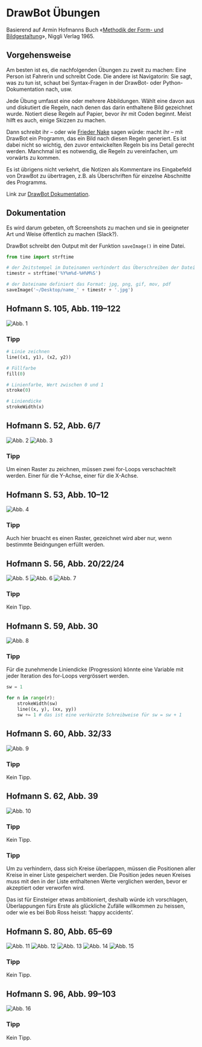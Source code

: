 # DrawBot Übungen

Basierend auf Armin Hofmanns Buch «[Methodik der Form- und Bildgestaltung](http://www.niggli.ch/de/methodik-der-form-und-bildgestaltung.html)», Niggli Verlag 1965.

## Vorgehensweise

Am besten ist es, die nachfolgenden Übungen zu zweit zu machen: Eine Person ist Fahrerin und schreibt Code. Die andere ist Navigatorin: Sie sagt, was zu tun ist, schaut bei Syntax-Fragen in der DrawBot- oder Python-Dokumentation nach, usw.

Jede Übung umfasst eine oder mehrere Abbildungen. Wählt eine davon aus und diskutiert die Regeln, nach denen das darin enthaltene Bild gezeichnet wurde. Notiert diese Regeln auf Papier, bevor ihr mit Coden beginnt. Meist hilft es auch, einige Skizzen zu machen.

Dann schreibt ihr – oder wie [Frieder Nake](https://youtu.be/ICOs_8pjOIc) sagen würde: macht ihr – mit DrawBot ein Programm, das ein Bild nach diesen Regeln generiert. Es ist dabei nicht so wichtig, den zuvor entwickelten Regeln bis ins Detail gerecht werden. Manchmal ist es notwendig, die Regeln zu vereinfachen, um vorwärts zu kommen.

Es ist übrigens nicht verkehrt, die Notizen als Kommentare ins Eingabefeld von DrawBot zu übertragen, z.B. als Überschriften für einzelne Abschnitte des Programms.

Link zur [DrawBot Dokumentation](http://www.drawbot.com/quickReference.html).

## Dokumentation

Es wird darum gebeten, oft Screenshots zu machen und sie in geeigneter Art und Weise öffentlich zu machen (Slack?).

DrawBot schreibt den Output mit der Funktion `saveImage()` in eine Datei.

```python
from time import strftime

# der Zeitstempel im Dateinamen verhindert das Überschreiben der Datei
timestr = strftime('%Y%m%d-%H%M%S')

# der Dateiname definiert das Format: jpg, png, gif, mov, pdf
saveImage('~/Desktop/name_' + timestr + '.jpg')
```

## Hofmann S. 105, Abb. 119–122

![Abb. 1](./hofmannPics/hofmann_105-119-120-121-122.jpg)

### Tipp

```python
# Linie zeichnen
line((x1, y1), (x2, y2))

# Füllfarbe
fill(0)

# Linienfarbe, Wert zwischen 0 und 1
stroke(0)

# Liniendicke
strokeWidth(x)
```

## Hofmann S. 52, Abb. 6/7

![Abb. 2](./hofmannPics/hofmann_52_6.jpg)
![Abb. 3](./hofmannPics/hofmann_52_7.jpg)

### Tipp

Um einen Raster zu zeichnen, müssen zwei for-Loops verschachtelt werden. Einer für die Y-Achse, einer für die X-Achse.

## Hofmann S. 53, Abb. 10–12

![Abb. 4](./hofmannPics/hofmann_53-10-11-12.jpg)

### Tipp

Auch hier bruacht es einen Raster, gezeichnet wird aber nur, wenn bestimmte Beidngungen erfüllt werden.

## Hofmann S. 56, Abb. 20/22/24

![Abb. 5](./hofmannPics/hofmann_56-20.jpg)
![Abb. 6](./hofmannPics/hofmann_56-22.jpg)
![Abb. 7](./hofmannPics/hofmann_56-24.jpg)

### Tipp

Kein Tipp.

## Hofmann S. 59, Abb. 30

![Abb. 8](./hofmannPics/hofmann_59-30.jpg)

### Tipp

Für die zunehmende Liniendicke (Progression) könnte eine Variable mit jeder Iteration des for-Loops vergrössert werden.

```python
sw = 1

for n in range(r):
    strokeWidth(sw)
    line((x, y), (xx, yy))
    sw += 1 # das ist eine verkürzte Schreibweise für sw = sw + 1
```

## Hofmann S. 60, Abb. 32/33

![Abb. 9](./hofmannPics/hofmann_60-32-33.jpg)

### Tipp

Kein Tipp.

## Hofmann S. 62, Abb. 39

![Abb. 10](./hofmannPics/hofmann_62-39.jpg)

### Tipp

Kein Tipp.

### Tipp

Um zu verhindern, dass sich Kreise überlappen, müssen die Positionen aller Kreise in einer Liste gespeichert werden. Die Position jedes neuen Kreises muss mit den in der Liste enthaltenen Werte verglichen werden, bevor er akzeptiert oder verworfen wird.

Das ist für Einsteiger etwas ambitioniert, deshalb würde ich vorschlagen, Überlappungen fürs Erste als glückliche Zufälle willkommen zu heissen, oder wie es bei Bob Ross heisst: ‘happy accidents’.

## Hofmann S. 80, Abb. 65–69

![Abb. 11](./hofmannPics/hofmann_80-65.jpg)
![Abb. 12](./hofmannPics/hofmann_80-66.jpg)
![Abb. 13](./hofmannPics/hofmann_80-67.jpg)
![Abb. 14](./hofmannPics/hofmann_80-68.jpg)
![Abb. 15](./hofmannPics/hofmann_80-69.jpg)

### Tipp

Kein Tipp.

## Hofmann S. 96, Abb. 99–103

![Abb. 16](./hofmannPics/hofmann_96-99-100-101-102-103.jpg)

### Tipp

Kein Tipp.

